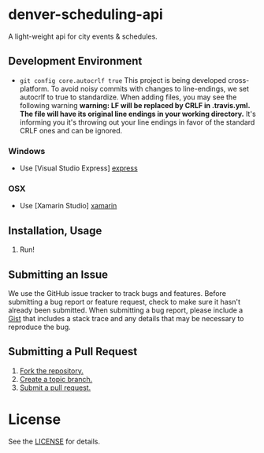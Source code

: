 denver-scheduling-api
=====================

A light-weight api for city events &amp; schedules.

## Development Environment
* `git config core.autocrlf true` This project is being developed cross-platform. To avoid noisy commits with changes to line-endings, we set autocrlf to true to standardize. When adding files, you may see the following warning **warning: LF will be replaced by CRLF in .travis.yml. The file will have its original line endings in your working directory.** It's informing you it's throwing out your line endings in favor of the standard CRLF ones and can be ignored.

### Windows
* Use [Visual Studio Express] [express]

### OSX
* Use [Xamarin Studio] [xamarin]

[express]: http://www.microsoft.com/en-us/download/details.aspx?id=34673
[xamarin]: http://xamarin.com/download

## Installation, Usage

1. Run!


## Submitting an Issue
We use the GitHub issue tracker to track bugs and features. Before submitting a bug report or feature request, check to make sure it hasn't already been submitted. When submitting a bug report, please include a [Gist][] that includes a stack trace and any details that may be necessary to reproduce the bug.

[gist]: https://gist.github.com/

## Submitting a Pull Request
1. [Fork the repository.][fork]
2. [Create a topic branch.][branch]
3. [Submit a pull request.][pr]

[fork]: http://help.github.com/fork-a-repo/
[branch]: http://learn.github.com/p/branching.html
[pr]: http://help.github.com/send-pull-requests/

# License
See the [LICENSE][] for details.

[license]: https://github.com/codeforamerica/denver-scheduling-api/blob/master/LICENSE
